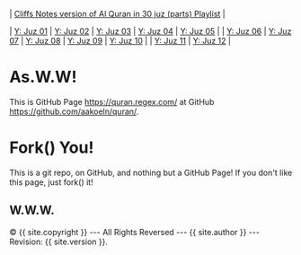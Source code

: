 ---
---

| [Cliffs Notes version of Al Quran in 30 juz (parts) Playlist](https://www.youtube.com/playlist?list=PLpz6EHtYk4FrKGgKXL2HY21gZfiWVP-gh) |

| [Y: Juz 01](https://youtu.be/QDk7_WS1I4w) | [Y: Juz 02](https://youtu.be/_5r4Ape5UlU) | [Y: Juz 03](https://youtu.be/rovSfAGStwQ) | [Y: Juz 04](https://youtu.be/__UWBhBDCqw) | [Y: Juz 05](https://youtu.be/azitOZW2KA0) |
| [Y: Juz 06](https://youtu.be/eTYhERW2cGw) | [Y: Juz 07](https://youtu.be/EQIxoGdZwB0) | [Y: Juz 08](https://youtu.be/bqfx7VJnHZY) | [Y: Juz 09](https://youtu.be/Fg0VpL2014k) | [Y: Juz 10](https://youtu.be/aSqEXJb4Ti4) |
| [Y: Juz 11](https://youtu.be/ltlkea-aou8) | [Y: Juz 12](https://youtu.be/wWmMWvPPmiA) |

# As.W.W!
  
This is GitHub Page <https://quran.regex.com/> at GitHub <https://github.com/aakoeln/quran/>.

# Fork() You!

This is a git repo, on GitHub, and nothing but a GitHub Page!
If you don't like this page, just fork() it!

## W.W.W.

&copy; {{ site.copyright }} --- All Rights Reversed --- {{ site.author }} --- Revision: {{ site.version }}.


